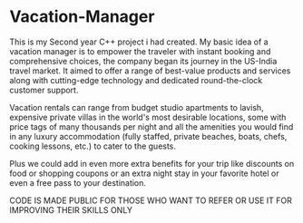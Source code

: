 # Vacation-Manager
This is my Second year C++ project i had created.
My basic idea of a vacation manager is to empower the traveler with instant booking and
comprehensive choices, the company began its journey in the US-India travel market.
It aimed to offer a range of best-value products and services along with cutting-edge
technology and dedicated round-the-clock customer support.

Vacation rentals can range from budget studio apartments to lavish, expensive private
villas in the world&#39;s most desirable locations, some with price tags of many thousands
per night and all the amenities you would find in any luxury accommodation (fully
staffed, private beaches, boats, chefs, cooking lessons, etc.) to cater to the guests.

Plus we could add in even more extra benefits for your trip like discounts on food or
shopping coupons or an extra night stay in your favorite hotel or even a free pass to
your destination.

CODE IS MADE PUBLIC FOR THOSE WHO WANT TO REFER OR USE IT FOR IMPROVING THEIR SKILLS ONLY

